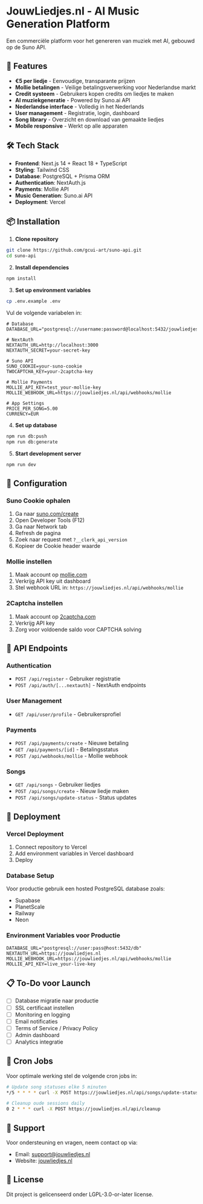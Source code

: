# JouwLiedjes.nl - AI Music Generation Platform

Een commerciële platform voor het genereren van muziek met AI, gebouwd op de Suno API.

## 🚀 Features

- **€5 per liedje** - Eenvoudige, transparante prijzen
- **Mollie betalingen** - Veilige betalingsverwerking voor Nederlandse markt
- **Credit systeem** - Gebruikers kopen credits om liedjes te maken
- **AI muziekgeneratie** - Powered by Suno.ai API
- **Nederlandse interface** - Volledig in het Nederlands
- **User management** - Registratie, login, dashboard
- **Song library** - Overzicht en download van gemaakte liedjes
- **Mobile responsive** - Werkt op alle apparaten

## 🛠 Tech Stack

- **Frontend**: Next.js 14 + React 18 + TypeScript
- **Styling**: Tailwind CSS
- **Database**: PostgreSQL + Prisma ORM
- **Authentication**: NextAuth.js
- **Payments**: Mollie API
- **Music Generation**: Suno.ai API
- **Deployment**: Vercel

## 📦 Installation

1. **Clone repository**
```bash
git clone https://github.com/gcui-art/suno-api.git
cd suno-api
```

2. **Install dependencies**
```bash
npm install
```

3. **Set up environment variables**
```bash
cp .env.example .env
```

Vul de volgende variabelen in:
```env
# Database
DATABASE_URL="postgresql://username:password@localhost:5432/jouwliedjes"

# NextAuth
NEXTAUTH_URL=http://localhost:3000
NEXTAUTH_SECRET=your-secret-key

# Suno API
SUNO_COOKIE=your-suno-cookie
TWOCAPTCHA_KEY=your-2captcha-key

# Mollie Payments
MOLLIE_API_KEY=test_your-mollie-key
MOLLIE_WEBHOOK_URL=https://jouwliedjes.nl/api/webhooks/mollie

# App Settings
PRICE_PER_SONG=5.00
CURRENCY=EUR
```

4. **Set up database**
```bash
npm run db:push
npm run db:generate
```

5. **Start development server**
```bash
npm run dev
```

## 🔧 Configuration

### Suno Cookie ophalen
1. Ga naar [suno.com/create](https://suno.com/create)
2. Open Developer Tools (F12)
3. Ga naar Network tab
4. Refresh de pagina
5. Zoek naar request met `?__clerk_api_version`
6. Kopieer de Cookie header waarde

### Mollie instellen
1. Maak account op [mollie.com](https://mollie.com)
2. Verkrijg API key uit dashboard
3. Stel webhook URL in: `https://jouwliedjes.nl/api/webhooks/mollie`

### 2Captcha instellen
1. Maak account op [2captcha.com](https://2captcha.com)
2. Verkrijg API key
3. Zorg voor voldoende saldo voor CAPTCHA solving

## 📝 API Endpoints

### Authentication
- `POST /api/register` - Gebruiker registratie
- `POST /api/auth/[...nextauth]` - NextAuth endpoints

### User Management
- `GET /api/user/profile` - Gebruikersprofiel

### Payments
- `POST /api/payments/create` - Nieuwe betaling
- `GET /api/payments/[id]` - Betalingsstatus
- `POST /api/webhooks/mollie` - Mollie webhook

### Songs
- `GET /api/songs` - Gebruiker liedjes
- `POST /api/songs/create` - Nieuw liedje maken
- `POST /api/songs/update-status` - Status updates

## 🚀 Deployment

### Vercel Deployment
1. Connect repository to Vercel
2. Add environment variables in Vercel dashboard
3. Deploy

### Database Setup
Voor productie gebruik een hosted PostgreSQL database zoals:
- Supabase
- PlanetScale
- Railway
- Neon

### Environment Variables voor Productie
```env
DATABASE_URL="postgresql://user:pass@host:5432/db"
NEXTAUTH_URL=https://jouwliedjes.nl
MOLLIE_WEBHOOK_URL=https://jouwliedjes.nl/api/webhooks/mollie
MOLLIE_API_KEY=live_your-live-key
```

## 📋 To-Do voor Launch

- [ ] Database migratie naar productie
- [ ] SSL certificaat instellen
- [ ] Monitoring en logging
- [ ] Email notificaties
- [ ] Terms of Service / Privacy Policy
- [ ] Admin dashboard
- [ ] Analytics integratie

## 🔄 Cron Jobs

Voor optimale werking stel de volgende cron jobs in:

```bash
# Update song statuses elke 5 minuten
*/5 * * * * curl -X POST https://jouwliedjes.nl/api/songs/update-status

# Cleanup oude sessions daily
0 2 * * * curl -X POST https://jouwliedjes.nl/api/cleanup
```

## 📧 Support

Voor ondersteuning en vragen, neem contact op via:
- Email: support@jouwliedjes.nl
- Website: [jouwliedjes.nl](https://jouwliedjes.nl)

## 📄 License

Dit project is gelicenseerd onder LGPL-3.0-or-later license.